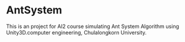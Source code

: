 # AntSystem
This is an project for AI2 course simulating Ant System Algorithm using Unity3D.computer engineering, Chulalongkorn University.
